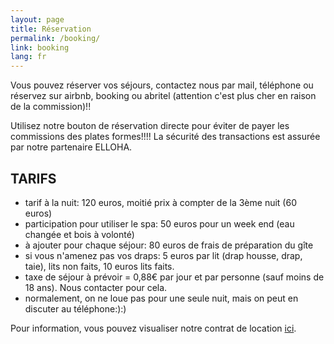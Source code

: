 ```yaml
---
layout: page
title: Réservation
permalink: /booking/
link: booking
lang: fr
---
```


Vous pouvez réserver vos séjours, contactez nous par mail, téléphone ou réservez sur airbnb, booking ou abritel (attention c'est plus cher en raison de la commission)!!

Utilisez notre bouton de réservation directe pour éviter de payer les commissions des plates formes!!!! La sécurité des transactions est assurée par notre partenaire ELLOHA.


<script type="text/javascript" src="https://reservation.elloha.com/Scripts/widget-loader.min.js?v=42"></script><script type="text/javascript">var constellationWidgetUrl06793d60aa77445682f91e282daab00b, constellationTypeModule06793d60aa77445682f91e282daab00b; constellationWidgetUrl06793d60aa77445682f91e282daab00b = 'https://reservation.elloha.com/Widget/BookingButton/06793d60-aa77-4456-82f9-1e282daab00b?idoi=4dc86106-0a4b-41af-ba35-56f89c1f59ab&culture=fr-FR'; constellationTypeModule06793d60aa77445682f91e282daab00b=3; constellationBookingButtonLoad('ConstellationButtonContainer06793d60-aa77-4456-82f9-1e282daab00b');</script> 









TARIFS
--------------------


- tarif à la nuit: 120 euros, moitié prix à compter de la 3ème nuit (60 euros)
- participation pour utiliser le spa: 50 euros pour un week end (eau changée et bois à volonté)
- à ajouter pour chaque séjour: 80 euros de frais de préparation du gîte
- si vous n'amenez pas vos draps: 5 euros par lit (drap housse, drap, taie), lits non faits, 10 euros lits faits.
- taxe de séjour à prévoir = 0,88€ par jour et par personne (sauf moins de 18 ans). Nous contacter pour cela.
- normalement, on ne loue pas pour une seule nuit, mais on peut en discuter au téléphone:):)


Pour information, vous pouvez visualiser notre contrat de location <a href="/contrat/2023-PG-.pdf" target="_blank">ici</a>.




